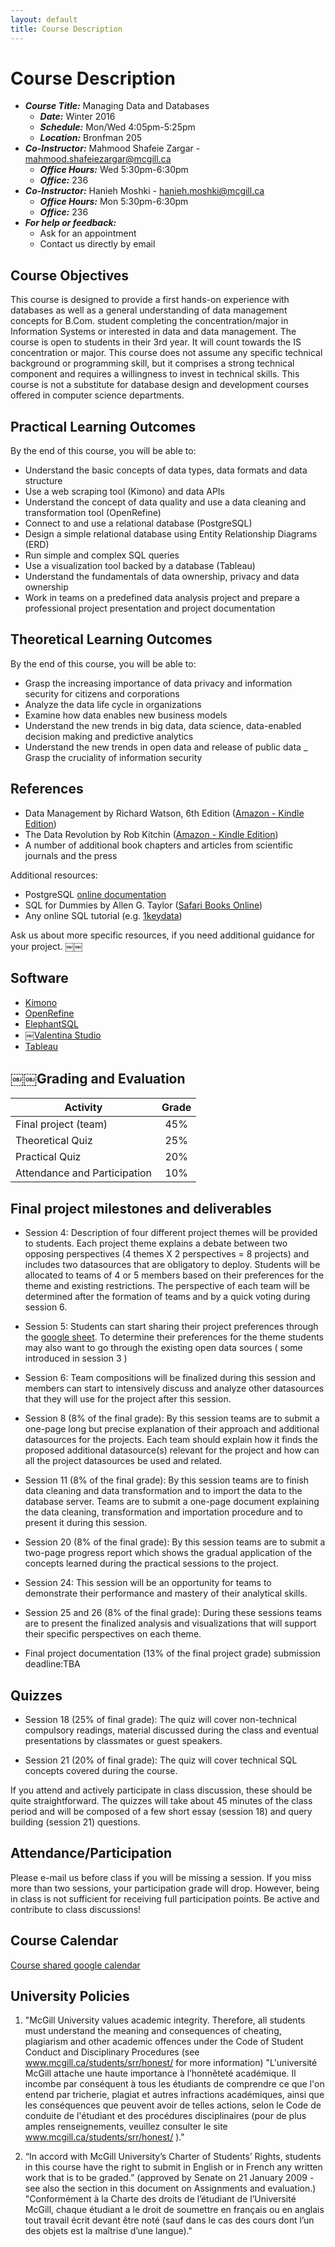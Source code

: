 ```yaml
---
layout: default
title: Course Description
---
```

# Course Description

- ___Course Title:___ Managing Data and Databases
    - ___Date:___ Winter 2016
    - ___Schedule:___ Mon/Wed 4:05pm-5:25pm
    - ___Location:___ Bronfman 205
- ___Co-Instructor:___ Mahmood Shafeie Zargar - <mahmood.shafeiezargar@mcgill.ca>
    - ___Office Hours:___ Wed 5:30pm-6:30pm
    - ___Office:___ 236
- ___Co-Instructor:___ Hanieh Moshki - <hanieh.moshki@mcgill.ca>
    - ___Office Hours:___ Mon 5:30pm-6:30pm
    - ___Office:___ 236
- ___For help or feedback:___
    - Ask for an appointment
    - Contact us directly by email


## Course Objectives

This course is designed to provide a first hands-on experience with databases as well as a general understanding of data management concepts for B.Com. student completing the concentration/major in Information Systems or interested in data and data management. The course is open to students in their 3rd year. It will count towards the IS concentration or major. This course does not assume any specific technical background or programming skill, but it comprises a strong technical component and requires a willingness to invest in technical skills. This course is not a substitute for database design and development courses offered in computer science departments.

## Practical Learning Outcomes

By the end of this course, you will be able to:

- Understand the basic concepts of data types, data formats and data structure
- Use a web scraping tool (Kimono) and data APIs
- Understand the concept of data quality and use a data cleaning and transformation tool (OpenRefine)
- Connect to and use a relational database (PostgreSQL)
- Design a simple relational database using Entity Relationship Diagrams (ERD)
- Run simple and complex SQL queries
- Use a visualization tool backed by a database (Tableau)
- Understand the fundamentals of data ownership, privacy and data ownership
- Work in teams on a predefined data analysis project and prepare a professional project presentation and project documentation

## Theoretical Learning Outcomes

By the end of this course, you will be able to:

- Grasp the increasing importance of data privacy and information security for citizens and corporations
- Analyze the data life cycle in organizations
- Examine how data enables new business models
- Understand the new trends in big data, data science, data-enabled decision making and predictive analytics
- Understand the new trends in open data and release of public data
_ Grasp the cruciality of information security

## References

- Data Management by Richard Watson, 6th Edition ([Amazon - Kindle Edition](http://www.amazon.ca/Data-Management-Richard-Watson-ebook/dp/B00E8HS8N2))
- The Data Revolution by Rob Kitchin ([Amazon - Kindle Edition](http://www.amazon.ca/Data-Revolution-Infrastructures-Their-Consequences-ebook/dp/B00L1GM1XG))
- A number of additional book chapters and articles from scientific journals and the press

Additional resources:

- PostgreSQL [online documentation](http://www.postgresql.org/docs/9.4/interactive/index.html)
- SQL for Dummies by Allen G. Taylor ([Safari Books Online](http://proquest.safaribooksonline.com/book/databases/sql/9781118657119))
- Any online SQL tutorial (e.g. [1keydata](http://www.1keydata.com/sql/sql.html))

Ask us about more specific resources, if you need additional guidance for your project.
￼￼
## Software

- [Kimono](https://www.kimonolabs.com)
- [OpenRefine](http://openrefine.org)
- [ElephantSQL](https://www.elephantsql.com)
- ￼[Valentina Studio](https://www.valentina-db.com/en/valentina-studio-overview)
- [Tableau](http://www.tableau.com/academic/students)

## ￼￼Grading and Evaluation

| __Activity__                 | __Grade__ |
|------------------------------|:---------:|
| Final project (team)         |    45%    |
| Theoretical Quiz             |    25%    |
| Practical Quiz               |    20%    |
| Attendance and Participation |    10%    |

## Final project milestones and deliverables

- Session 4: Description of four different project themes will be provided to students. Each project theme explains a debate between two opposing perspectives (4 themes X 2 perspectives = 8 projects) and includes two datasources that are obligatory to deploy. Students will be allocated to teams of 4 or 5 members based on their preferences for the theme and existing restrictions. The perspective of each team will be determined after the formation of teams and by a quick voting during session 6.

- Session 5: Students can start sharing their project preferences through the [google sheet](https://docs.google.com/spreadsheets/d/1uLZUYcT0lNsftE-JmAflX0qQvXOcdTnfwbLAHWM2vAU/edit). To determine their preferences for the theme students may also want to go through the existing open data sources ( some introduced in session 3 )

- Session 6: Team compositions will be finalized during this session and members can start to intensively discuss and analyze  other datasources that they will use for the project after this session.

- Session 8 (8% of the final grade): By this session teams are to submit a one-page long but precise explanation of their approach and additional datasources for the projects. Each team should explain how it finds the proposed additional datasource(s) relevant for the project and how can all the project datasources be used and related.

- Session 11 (8% of the final grade): By this session teams are to finish data cleaning and data transformation and to import the data to the database server. Teams are to submit a one-page document explaining the data cleaning, transformation and importation procedure and to present it during this session.

- Session 20 (8% of the final grade): By this session teams are to submit a two-page progress report which shows the gradual application of the concepts learned during the practical sessions to the project.

- Session 24: This session will be an opportunity for teams to demonstrate their performance and mastery of their analytical skills.

- Session 25 and 26 (8% of the final grade): During these sessions teams are to present the finalized analysis and visualizations that will support their specific perspectives on each theme.

-  Final project documentation (13% of the final project grade) submission deadline:TBA


## Quizzes

- Session 18 (25% of final grade): The quiz will cover non-technical compulsory readings, material discussed during the class and eventual presentations by classmates or guest speakers.

- Session 21 (20% of final grade): The quiz will cover technical SQL concepts covered during the course.

If you attend and actively participate in class discussion, these should be quite straightforward. The quizzes will take about 45 minutes of the class period and will be composed of a few short essay (session 18) and query building (session 21) questions.

## Attendance/Participation

Please e-mail us before class if you will be missing a session. If you miss more than two sessions, your participation grade will drop. However, being in class is not sufficient for receiving full participation points. Be active and contribute to class discussions!

## Course Calendar

[Course shared google calendar](https://calendar.google.com/calendar/embed?src=hanieh.moshki%40gmail.com&ctz=America/Montreal)

## University Policies

1. "McGill University values academic integrity. Therefore, all students must understand the meaning and consequences of cheating, plagiarism and other academic offences under the Code of Student Conduct and Disciplinary Procedures (see www.mcgill.ca/students/srr/honest/ for more information) "L'université McGill attache une haute importance à l’honnêteté académique. Il incombe par conséquent à tous les étudiants de comprendre ce que l'on entend par tricherie, plagiat et autres infractions académiques, ainsi que les conséquences que peuvent avoir de telles actions, selon le Code de conduite de l'étudiant et des procédures disciplinaires (pour de plus amples renseignements, veuillez consulter le site www.mcgill.ca/students/srr/honest/ )."

2. “In accord with McGill University’s Charter of Students’ Rights, students in this course have the right to submit in English or in French any written work that is to be graded.” (approved by Senate on 21 January 2009 - see also the section in this document on Assignments and evaluation.) "Conformément à la Charte des droits de l’étudiant de l’Université McGill, chaque étudiant a le droit de soumettre en français ou en anglais tout travail écrit devant être noté (sauf dans le cas des cours dont l’un des objets est la maîtrise d’une langue)."
